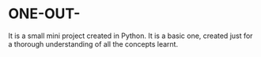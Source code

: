 # ONE-OUT-
It is a small mini project created in Python. It is a basic one, created just for a thorough understanding of all the concepts learnt. 
